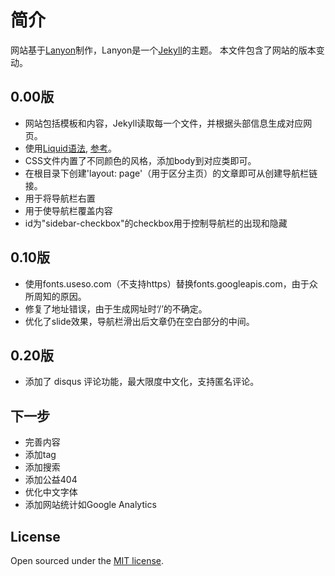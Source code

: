 # 简介

网站基于[Lanyon](https://github.com/poole/lanyon)制作，Lanyon是一个[Jekyll](http://jekyllrb.com)的主题。
本文件包含了网站的版本变动。

## 0.00版

* 网站包括模板和内容，Jekyll读取每一个文件，并根据头部信息生成对应网页。
* 使用[Liquid语法](https://github.com/Shopify/liquid/wiki/Liquid-for-Designers), [参考](http://blog.csdn.net/dont27/article/details/38097581)。
* CSS文件内置了不同颜色的风格，添加body到对应类即可。
* 在根目录下创建'layout: page'（用于区分主页）的文章即可从创建导航栏链接。
* <body class="layout-reverse">用于将导航栏右置
* <body class="sidebar-overlay">用于使导航栏覆盖内容
* id为"sidebar-checkbox"的checkbox用于控制导航栏的出现和隐藏

## 0.10版

* 使用fonts.useso.com（不支持https）替换fonts.googleapis.com，由于众所周知的原因。
* 修复了地址错误，由于生成网址时‘/’的不确定。
* 优化了slide效果，导航栏滑出后文章仍在空白部分的中间。

## 0.20版

* 添加了 disqus 评论功能，最大限度中文化，支持匿名评论。

## 下一步

* 完善内容
* 添加tag
* 添加搜索
* 添加公益404
* 优化中文字体
* 添加网站统计如Google Analytics

## License

Open sourced under the [MIT license](LICENSE.md).

